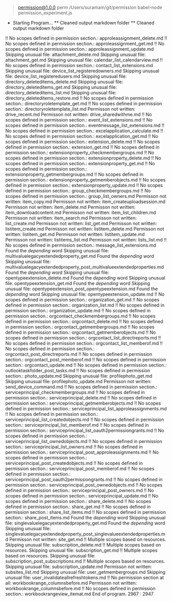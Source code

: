 
> permission@1.0.0 perm /Users/suramam/git/permission
> babel-node permission_experiment.js

* Starting Program...
** Cleaned output markdown folder
** Cleaned output markdown folder

!! No scopes defined in permission section.: approleassignment_delete.md
!! No scopes defined in permission section.: approleassignment_get.md
!! No scopes defined in permission section.: approleassignment_update.md
Skipping unusual file: attachment_delete.md
Skipping unusual file: attachment_get.md
Skipping unusual file: calendar_list_calendarview.md
!! No scopes defined in permission section.: contact_list_extensions.md
Skipping unusual file: device_list_registeredowners.md
Skipping unusual file: device_list_registeredusers.md
Skipping unusual file: directory_deleteditems_delete.md
Skipping unusual file: directory_deleteditems_get.md
Skipping unusual file: directory_deleteditems_list.md
Skipping unusual file: directory_deleteditems_restore.md
!! No scopes defined in permission section.: directoryroletemplate_get.md
!! No scopes defined in permission section.: directoryroletemplate_list.md
Permisson not written: drive_recent.md
Permisson not written: drive_sharedwithme.md
!! No scopes defined in permission section.: event_list_extensions.md
!! No scopes defined in permission section.: eventmessage_list_extensions.md
!! No scopes defined in permission section.: excelapplication_calculate.md
!! No scopes defined in permission section.: excelapplication_get.md
!! No scopes defined in permission section.: extension_delete.md
!! No scopes defined in permission section.: extension_get.md
!! No scopes defined in permission section.: extensionproperty_checkmembergroups.md
!! No scopes defined in permission section.: extensionproperty_delete.md
!! No scopes defined in permission section.: extensionproperty_get.md
!! No scopes defined in permission section.: extensionproperty_getmembergroups.md
!! No scopes defined in permission section.: extensionproperty_getmemberobjects.md
!! No scopes defined in permission section.: extensionproperty_update.md
!! No scopes defined in permission section.: group_checkmembergroups.md
!! No scopes defined in permission section.: group_list_owners.md
Permisson not written: item_copy.md
Permisson not written: item_createuploadsession.md
Permisson not written: item_delete.md
Permisson not written: item_downloadcontent.md
Permisson not written: item_list_children.md
Permisson not written: item_search.md
Permisson not written: list_create.md
Permisson not written: list_get.md
Permisson not written: listitem_create.md
Permisson not written: listitem_delete.md
Permisson not written: listitem_get.md
Permisson not written: listitem_update.md
Permisson not written: listitems_list.md
Permisson not written: lists_list.md
!! No scopes defined in permission section.: message_list_extensions.md
Found the *depending* word
Skipping unusual file: multivaluelegacyextendedproperty_get.md
Found the *depending* word
Skipping unusual file: multivaluelegacyextendedproperty_post_multivalueextendedproperties.md
Found the *depending* word
Skipping unusual file: opentypeextension_delete.md
Found the *depending* word
Skipping unusual file: opentypeextension_get.md
Found the *depending* word
Skipping unusual file: opentypeextension_post_opentypeextension.md
Found the *depending* word
Skipping unusual file: opentypeextension_update.md
!! No scopes defined in permission section.: organization_get.md
!! No scopes defined in permission section.: organization_list.md
!! No scopes defined in permission section.: organization_update.md
!! No scopes defined in permission section.: orgcontact_checkmembergroups.md
!! No scopes defined in permission section.: orgcontact_delete.md
!! No scopes defined in permission section.: orgcontact_getmembergroups.md
!! No scopes defined in permission section.: orgcontact_getmemberobjects.md
!! No scopes defined in permission section.: orgcontact_list_directreports.md
!! No scopes defined in permission section.: orgcontact_list_memberof.md
!! No scopes defined in permission section.: orgcontact_post_directreports.md
!! No scopes defined in permission section.: orgcontact_post_memberof.md
!! No scopes defined in permission section.: orgcontact_update.md
!! No scopes defined in permission section.: outlooktaskfolder_post_tasks.md
!! No scopes defined in permission section.: photo_update.md
Skipping unusual file: profilephoto_get.md
Skipping unusual file: profilephoto_update.md
Permisson not written: send_device_command.md
!! No scopes defined in permission section.: serviceprincipal_checkmembergroups.md
!! No scopes defined in permission section.: serviceprincipal_delete.md
!! No scopes defined in permission section.: serviceprincipal_getmemberobjects.md
!! No scopes defined in permission section.: serviceprincipal_list_approleassignments.md
!! No scopes defined in permission section.: serviceprincipal_list_createdobjects.md
!! No scopes defined in permission section.: serviceprincipal_list_memberof.md
!! No scopes defined in permission section.: serviceprincipal_list_oauth2permissiongrants.md
!! No scopes defined in permission section.: serviceprincipal_list_ownedobjects.md
!! No scopes defined in permission section.: serviceprincipal_list_owners.md
!! No scopes defined in permission section.: serviceprincipal_post_approleassignments.md
!! No scopes defined in permission section.: serviceprincipal_post_createdobjects.md
!! No scopes defined in permission section.: serviceprincipal_post_memberof.md
!! No scopes defined in permission section.: serviceprincipal_post_oauth2permissiongrants.md
!! No scopes defined in permission section.: serviceprincipal_post_ownedobjects.md
!! No scopes defined in permission section.: serviceprincipal_post_owners.md
!! No scopes defined in permission section.: serviceprincipal_update.md
!! No scopes defined in permission section.: share_delete.md
!! No scopes defined in permission section.: share_get.md
!! No scopes defined in permission section.: share_list_items.md
!! No scopes defined in permission section.: share_post_items.md
Found the *depending* word
Skipping unusual file: singlevaluelegacyextendedproperty_get.md
Found the *depending* word
Skipping unusual file: singlevaluelegacyextendedproperty_post_singlevalueextendedproperties.md
Permisson not written: site_get.md
!! Multiple scopes based on resources.
Skipping unusual file: subscription_delete.md
!! Multiple scopes based on resources.
Skipping unusual file: subscription_get.md
!! Multiple scopes based on resources.
Skipping unusual file: subscription_post_subscriptions.md
!! Multiple scopes based on resources.
Skipping unusual file: subscription_update.md
Permisson not written: subsites_list.md
Skipping unusual file: user_getmembergroups.md
Skipping unusual file: user_invalidateallrefreshtokens.md
!! No permission section at all: workbookrange_columnsbefore.md
Permisson not written: workbookrange_columnsbefore.md
!! No scopes defined in permission section.: workbookrangeview_itemat.md
End of program. 2967 : 2947
